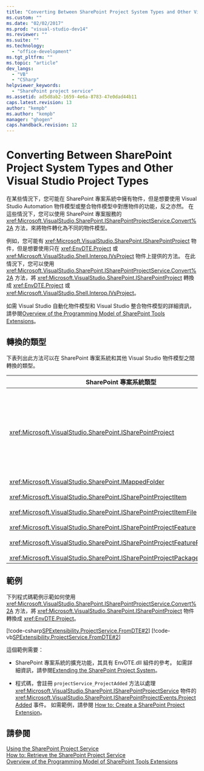 ```yaml
---
title: "Converting Between SharePoint Project System Types and Other Visual Studio Project Types | Microsoft Docs"
ms.custom: ""
ms.date: "02/02/2017"
ms.prod: "visual-studio-dev14"
ms.reviewer: ""
ms.suite: ""
ms.technology: 
  - "office-development"
ms.tgt_pltfrm: ""
ms.topic: "article"
dev_langs: 
  - "VB"
  - "CSharp"
helpviewer_keywords: 
  - "SharePoint project service"
ms.assetid: ad5d8ab2-1659-4e6a-8783-47e0dad44b11
caps.latest.revision: 13
author: "kempb"
ms.author: "kempb"
manager: "ghogen"
caps.handback.revision: 12
---
```

# Converting Between SharePoint Project System Types and Other Visual Studio Project Types
  在某些情況下，您可能在 SharePoint 專案系統中擁有物件，但是想要使用 Visual Studio Automation 物件模型或整合物件模型中對應物件的功能，反之亦然。  在這些情況下，您可以使用 SharePoint 專案服務的 <xref:Microsoft.VisualStudio.SharePoint.ISharePointProjectService.Convert%2A> 方法，來將物件轉化為不同的物件模型。  
  
 例如，您可能有 <xref:Microsoft.VisualStudio.SharePoint.ISharePointProject> 物件，但是想要使用只在 <xref:EnvDTE.Project> 或 <xref:Microsoft.VisualStudio.Shell.Interop.IVsProject> 物件上提供的方法。  在此情況下，您可以使用 <xref:Microsoft.VisualStudio.SharePoint.ISharePointProjectService.Convert%2A> 方法，將 <xref:Microsoft.VisualStudio.SharePoint.ISharePointProject> 轉換成 <xref:EnvDTE.Project> 或 <xref:Microsoft.VisualStudio.Shell.Interop.IVsProject>。  
  
 如需 Visual Studio 自動化物件模型和 Visual Studio 整合物件模型的詳細資訊，請參閱[Overview of the Programming Model of SharePoint Tools Extensions](../sharepoint/overview-of-the-programming-model-of-sharepoint-tools-extensions.md)。  
  
## 轉換的類型  
 下表列出此方法可以在 SharePoint 專案系統和其他 Visual Studio 物件模型之間轉換的類型。  
  
|SharePoint 專案系統類型|Automation 和整合物件模型中對應的類型|  
|-----------------------|------------------------------|  
|<xref:Microsoft.VisualStudio.SharePoint.ISharePointProject>|<xref:EnvDTE.Project><br /><br /> 或<br /><br /> 專案的基礎 COM 物件所實作之 Visual Studio 整合物件模型中的任何介面。  這些類別和介面包括 <xref:Microsoft.VisualStudio.Shell.Interop.IVsHierarchy>、<xref:Microsoft.VisualStudio.Shell.Interop.IVsProject> \(或衍生介面\) 和 <xref:Microsoft.VisualStudio.Shell.Interop.IVsBuildPropertyStorage>。  如需專案所實作之主要介面的清單，請參閱[專案模型的核心元件](../extensibility/internals/project-model-core-components.md)。|  
|<xref:Microsoft.VisualStudio.SharePoint.IMappedFolder><br /><br /> <xref:Microsoft.VisualStudio.SharePoint.ISharePointProjectItem><br /><br /> <xref:Microsoft.VisualStudio.SharePoint.ISharePointProjectItemFile><br /><br /> <xref:Microsoft.VisualStudio.SharePoint.ISharePointProjectFeature><br /><br /> <xref:Microsoft.VisualStudio.SharePoint.ISharePointProjectFeatureResourceFile><br /><br /> <xref:Microsoft.VisualStudio.SharePoint.ISharePointProjectPackage>|<xref:EnvDTE.ProjectItem><br /><br /> 或<br /><br /> <xref:System.UInt32> 值 \(也稱為 VSITEMID\)，這個值會識別 <xref:Microsoft.VisualStudio.Shell.Interop.IVsHierarchy> 中包含其本身的專案成員。  這個值可以傳遞至某些 <xref:Microsoft.VisualStudio.Shell.Interop.IVsHierarchy> 方法的 *itemid* 參數。|  
  
## 範例  
 下列程式碼範例示範如何使用 <xref:Microsoft.VisualStudio.SharePoint.ISharePointProjectService.Convert%2A> 方法，將 <xref:Microsoft.VisualStudio.SharePoint.ISharePointProject> 物件轉換成 <xref:EnvDTE.Project>。  
  
 [!code-csharp[SPExtensibility.ProjectService.FromDTE#2](../snippets/csharp/VS_Snippets_OfficeSP/spextensibility.projectservice.fromdte/cs/connect.cs#2)]
 [!code-vb[SPExtensibility.ProjectService.FromDTE#2](../snippets/visualbasic/VS_Snippets_OfficeSP/spextensibility.projectservice.fromdte/vb/connect.vb#2)]  
  
 這個範例需要：  
  
-   SharePoint 專案系統的擴充功能，其具有 EnvDTE.dll 組件的參考。  如需詳細資訊，請參閱[Extending the SharePoint Project System](../sharepoint/extending-the-sharepoint-project-system.md)。  
  
-   程式碼，會註冊 `projectService_ProjectAdded` 方法以處理 <xref:Microsoft.VisualStudio.SharePoint.ISharePointProjectService> 物件的 <xref:Microsoft.VisualStudio.SharePoint.ISharePointProjectEvents.ProjectAdded> 事件。  如需範例，請參閱 [How to: Create a SharePoint Project Extension](../sharepoint/how-to-create-a-sharepoint-project-extension.md)。  
  
## 請參閱  
 [Using the SharePoint Project Service](../sharepoint/using-the-sharepoint-project-service.md)   
 [How to: Retrieve the SharePoint Project Service](../sharepoint/how-to-retrieve-the-sharepoint-project-service.md)   
 [Overview of the Programming Model of SharePoint Tools Extensions](../sharepoint/overview-of-the-programming-model-of-sharepoint-tools-extensions.md)  
  
  